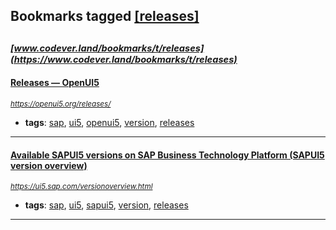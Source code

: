 ## Bookmarks tagged [[releases]](https://www.codever.land/search?q=[releases])

_<sup><sup>[www.codever.land/bookmarks/t/releases](https://www.codever.land/bookmarks/t/releases)</sup></sup>_
---
#### [Releases — OpenUI5](https://openui5.org/releases/)
_<sup>https://openui5.org/releases/</sup>_

* **tags**: [sap](../tagged/sap.md), [ui5](../tagged/ui5.md), [openui5](../tagged/openui5.md), [version](../tagged/version.md), [releases](../tagged/releases.md)
---
#### [Available SAPUI5 versions on SAP Business Technology Platform (SAPUI5 version overview)](https://ui5.sap.com/versionoverview.html)
_<sup>https://ui5.sap.com/versionoverview.html</sup>_

* **tags**: [sap](../tagged/sap.md), [ui5](../tagged/ui5.md), [sapui5](../tagged/sapui5.md), [version](../tagged/version.md), [releases](../tagged/releases.md)
---
